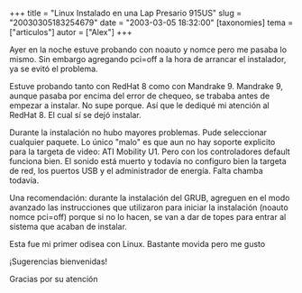 +++
title = "Linux  Instalado en una Lap Presario 915US"
slug = "20030305183254679"
date = "2003-03-05 18:32:00"
[taxonomies]
tema = ["articulos"]
autor = ["Alex"]
+++

Ayer en la noche estuve probando con noauto y nomce pero me pasaba lo
mismo. Sin embargo agregando pci=off a la hora de arrancar el
instalador, ya se evitó el problema.

<!-- more -->
Estuve probando tanto con RedHat 8 como con Mandrake 9. Mandrake 9,
aunque pasaba por encima del error de chequeo, se trababa antes de
empezar a instalar. No supe porque. Así que le dediqué mi atención al
RedHat 8. El cual sí se dejó instalar.

Durante la instalación no hubo mayores problemas. Pude seleccionar
cualquier paquete. Lo único "malo" es que aun no hay soporte explicito
para la targeta de video: ATI Mobility U1. Pero con los controladores
default funciona bien. El sonido está muerto y todavía no configuro bien
la targeta de red, los puertos USB y el administrador de energía. Falta
chamba todavía.

Una recomendación: durante la instalación del GRUB, agreguen en el modo
avanzado las instrucciones que utilizaron para iniciar la instalación
(noauto nomce pci=off) porque si no lo hacen, se van a dar de topes para
entrar al sistema que acaban de instalar.

Esta fue mi primer odisea con Linux. Bastante movida pero me gusto

¡Sugerencias bienvenidas!

Gracias por su atención

